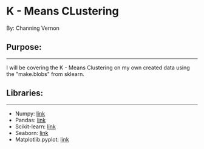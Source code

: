 # K - Means CLustering
By: Channing Vernon

## Purpose:
---
I will be covering the K - Means Clustering on my own created data using the "make.blobs" from sklearn.

## Libraries:
---
- Numpy: [link](https://numpy.org)
- Pandas: [link](https://pandas.pydata.org)
- Scikit-learn: [link](https://scikit-learn.org/stable/)
- Seaborn: [link](https://seaborn.pydata.org)
- Matplotlib.pyplot: [link](https://matplotlib.org)
